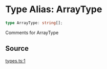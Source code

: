 # Type Alias: ArrayType

```ts
type ArrayType: string[];
```

Comments for ArrayType

## Source

[types.ts:1](http://source-url)
